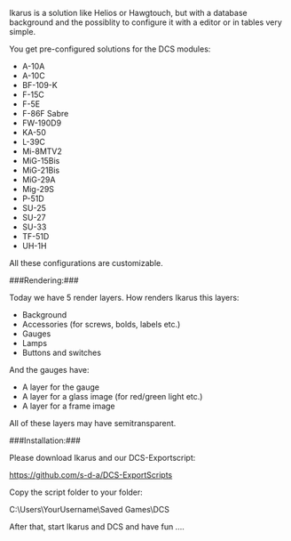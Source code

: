 Ikarus is a solution like Helios or Hawgtouch, but with a database background and the possiblity to configure it with a editor or in tables very simple.

You get pre-configured solutions for the DCS modules:

- A-10A
- A-10C
- BF-109-K
- F-15C
- F-5E
- F-86F Sabre
- FW-190D9
- KA-50
- L-39C
- Mi-8MTV2
- MiG-15Bis
- MiG-21Bis
- MiG-29A
- Mig-29S
- P-51D
- SU-25
- SU-27
- SU-33
- TF-51D
- UH-1H

All these configurations are customizable.

###Rendering:###

Today we have 5 render layers. How renders Ikarus this layers:

- Background
- Accessories (for screws, bolds, labels etc.)
- Gauges
- Lamps
- Buttons and switches

And the gauges have:

- A layer for the gauge
- A layer for a glass image (for red/green light etc.)
- A layer for a frame image

All of these layers may have semitransparent.

###Installation:###

Please download Ikarus and our DCS-Exportscript:

https://github.com/s-d-a/DCS-ExportScripts

Copy the script folder to your folder:

C:\Users\YourUsername\Saved Games\DCS

After that, start Ikarus and DCS and have fun ....
